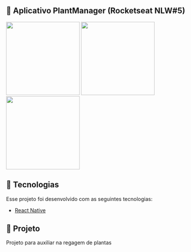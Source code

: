 ## :rocket: Aplicativo PlantManager (Rocketseat NLW#5)

<p float="left">
<img src="https://user-images.githubusercontent.com/32901063/115681230-b83ea800-a32a-11eb-905b-185c9227d739.png" width="200">
<img src="https://user-images.githubusercontent.com/32901063/115681922-5d598080-a32b-11eb-87f5-dd66544d2ea7.png" width="200">
<img src="https://user-images.githubusercontent.com/32901063/115682399-cf31ca00-a32b-11eb-9ada-202579039d77.png" width="200">
</p>

## :rocket: Tecnologias
Esse projeto foi desenvolvido com as seguintes tecnologias:
- [React Native](https://reactnative.dev/)

## 🌱 Projeto
Projeto para auxiliar na regagem de plantas

